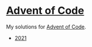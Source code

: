 # [Advent of Code](https://adventofcode.com/)

My solutions for [Advent of Code](https://adventofcode.com).

* [2021](AoC2021/)
